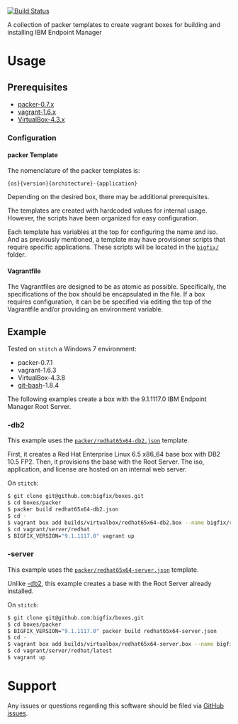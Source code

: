 [![Build Status](https://travis-ci.org/bigfix/boxes.svg?branch=master)](https://travis-ci.org/bigfix/boxes)

A collection of packer templates to create vagrant boxes for building and installing IBM Endpoint Manager

# Usage
## Prerequisites
- [packer-0.7.x](http://www.packer.io/downloads.html)
- [vagrant-1.6.x](http://www.vagrantup.com/downloads.html)
- [VirtualBox-4.3.x](https://www.virtualbox.org/wiki/Downloads)

### Configuration
#### packer Template
The nomenclature of the packer templates is:

```
{os}{version}{architecture}-{application}
```

Depending on the desired box, there may be additional prerequisites.

The templates are created with hardcoded values for internal usage. However, the scripts have been organized for easy configuration.

Each template has variables at the top for configuring the name and iso. And as previously mentioned, a template may have provisioner scripts that require specific applications. These scripts will be located in the [`bigfix/`](bigfix/) folder.

#### Vagrantfile
The Vagrantfiles are designed to be as atomic as possible. Specifically, the specifications of the box should be encapsulated in the file. If a box requires configuration, it can be be specified via editing the top of the Vagrantfile and/or providing an environment variable.

## Example
Tested on `stitch` a Windows 7 environment:
- packer-0.7.1
- vagrant-1.6.3
- VirtualBox-4.3.8
- [git-bash](http://git-scm.com/download/win)-1.8.4

The following examples create a box with the 9.1.1117.0 IBM Endpoint Manager Root Server. 

### -db2
This example uses the [`packer/redhat65x64-db2.json`](packer/redhat65x64-db2.json) template.

First, it creates a Red Hat Enterprise Linux 6.5 x86_64 base box with DB2 10.5 FP2. Then, it provisions the base with the Root Server. The iso, application, and license are hosted on an internal web server.

On `stitch`:

```bash
$ git clone git@github.com:bigfix/boxes.git
$ cd boxes/packer
$ packer build redhat65x64-db2.json
$ cd -
$ vagrant box add builds/virtualbox/redhat65x64-db2.box --name bigfix/redhat65x64-db2
$ cd vagrant/server/redhat
$ BIGFIX_VERSION="9.1.1117.0" vagrant up
```

### -server
This example uses the [`packer/redhat65x64-server.json`](packer/redhat65x64-db2.json) template.

Unlike [-db2](#-db2), this example creates a base with the Root Server already installed.

On `stitch`:

```bash
$ git clone git@github.com:bigfix/boxes.git
$ cd boxes/packer
$ BIGFIX_VERSION="9.1.1117.0" packer build redhat65x64-server.json
$ cd -
$ vagrant box add builds/virtualbox/redhat65x64-server.box --name bigfix/redhat65x64-server91patch3
$ cd vagrant/server/redhat/latest
$ vagrant up
```

# Support
Any issues or questions regarding this software should be filed via [GitHub issues](https://github.com/bigfix/boxes/issues).
